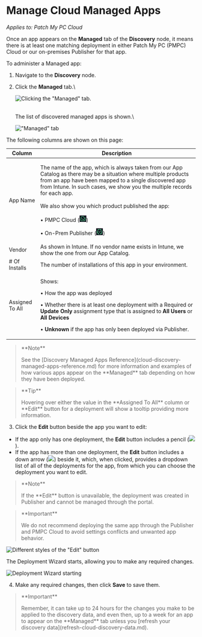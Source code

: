 # Manage Cloud Managed Apps

_Applies to: Patch My PC Cloud_

Once an app appears on the **Managed** tab of the **Discovery** node, it means there is at least one matching deployment in either Patch My PC (PMPC) Cloud or our on-premises Publisher for that app.

To administer a Managed app:

1. Navigate to the **Discovery** node.
2.  Click the **Managed** tab.\\

    ![Clicking the "Managed" tab.](../../_images/image-\(397\).png)

    \
    The list of discovered managed apps is shown.\\

    !["Managed" tab](../../_images/image-\(2123\).png)

The following columns are shown on this page:

| Column          | Description                                                                                                                                                                                                                                                                                                                                                                                                                                                                  |
| --------------- | ---------------------------------------------------------------------------------------------------------------------------------------------------------------------------------------------------------------------------------------------------------------------------------------------------------------------------------------------------------------------------------------------------------------------------------------------------------------------------- |
| App Name        | <p>The name of the app, which is always taken from our App Catalog as there may be a situation where multiple products from an app have been mapped to a single discovered app from Intune. In such cases, we show you the multiple records for each app.<br><br>We also show you which product published the app:<br><br>• PMPC Cloud (<img src="../../_images/image-(2124).png" alt="">)</p><p>• On-Prem Publisher (<img src="../../_images/image-(2125).png" alt="">)</p> |
| Vendor          | As shown in Intune. If no vendor name exists in Intune, we show the one from our App Catalog.                                                                                                                                                                                                                                                                                                                                                                                |
| # Of Installs   | The number of installations of this app in your environment.                                                                                                                                                                                                                                                                                                                                                                                                                 |
| Assigned To All | <p>Shows:</p><p>• How the app was deployed</p><p>• Whether there is at least one deployment with a Required or <strong>Update Only</strong> assignment type that is assigned to <strong>All Users</strong> or <strong>All Devices</strong></p><p>• <strong>Unknown</strong> if the app has only been deployed via Publisher.</p>                                                                                                                                             |

> \*\*Note\*\*
>
> See the \[Discovery Managed Apps Reference]\(cloud-discovery-managed-apps-reference.md) for more information and examples of how various apps appear on the \*\*Managed\*\* tab depending on how they have been deployed.

> \*\*Tip\*\*
>
> Hovering over either the value in the \*\*Assigned To All\*\* column or \*\*Edit\*\* button for a deployment will show a tooltip providing more information.

3. Click the **Edit** button beside the app you want to edit:

* If the app only has one deployment, the **Edit** button includes a pencil (![](../../_images/image-\(528\).png)).
* If the app has more than one deployment, the **Edit** button includes a down arrow (![](../../_images/image-\(529\).png)) beside it, which, when clicked, provides a dropdown list of all of the deployments for the app, from which you can choose the deployment you want to edit.

> \*\*Note\*\*
>
> If the \*\*Edit\*\* button is unavailable, the deployment was created in Publisher and cannot be managed through the portal.

> \*\*Important\*\*
>
> We do not recommend deploying the same app through the Publisher and PMPC Cloud to avoid settings conflicts and unwanted app behavior.

![Different styles of the "Edit" button](../../_images/image-\(2126\).png)

The Deployment Wizard starts, allowing you to make any required changes.

![Deployment Wizard starting](../../_images/image-\(531\).png)

4. Make any required changes, then click **Save** to save them.

> \*\*Important\*\*
>
> Remember, it can take up to 24 hours for the changes you make to be applied to the discovery data, and even then, up to a week for an app to appear on the \*\*Managed\*\* tab unless you \[refresh your discovery data]\(refresh-cloud-discovery-data.md).
